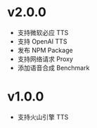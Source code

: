 # v2.0.0

- 支持微软必应 TTS
- 支持 OpenAI TTS
- 发布 NPM Package
- 支持网络请求 Proxy
- 添加语音合成 Benchmark

# v1.0.0

- 支持火山引擎 TTS

